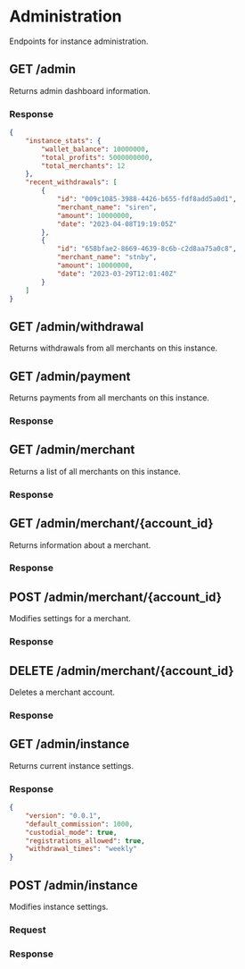 # Administration
Endpoints for instance administration.

## GET /admin
Returns admin dashboard information.
### Response
```json
{
    "instance_stats": {
        "wallet_balance": 10000000,
        "total_profits": 5000000000,
        "total_merchants": 12
    },
    "recent_withdrawals": [
        {
            "id": "009c1085-3988-4426-b655-fdf8add5a0d1",
            "merchant_name": "siren",
            "amount": 10000000,
            "date": "2023-04-08T19:19:05Z"
        },
        {
            "id": "658bfae2-8669-4639-8c6b-c2d8aa75a0c8",
            "merchant_name": "stnby",
            "amount": 10000000,
            "date": "2023-03-29T12:01:40Z"
        }
    ]
}
```

## GET /admin/withdrawal
Returns withdrawals from all merchants on this instance.

## GET /admin/payment
Returns payments from all merchants on this instance.
### Response

## GET /admin/merchant
Returns a list of all merchants on this instance.
### Response

## GET /admin/merchant/{account_id}
Returns information about a merchant.
### Response

## POST /admin/merchant/{account_id}
Modifies settings for a merchant.
### Response

## DELETE /admin/merchant/{account_id}
Deletes a merchant account.
### Response

## GET /admin/instance
Returns current instance settings.
### Response
```json
{
    "version": "0.0.1",
    "default_commission": 1000,
    "custodial_mode": true,
    "registrations_allowed": true,
    "withdrawal_times": "weekly"
}
```

## POST /admin/instance
Modifies instance settings.
### Request
### Response
